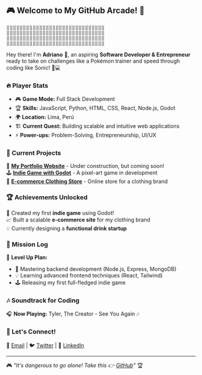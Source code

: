 ## 🎮 Welcome to My GitHub Arcade! 🚀

```
⣿⣿⣿⣿⣿⣿⣿⣿⣿⣿⣿⣿⣿⣿⣿⣿⣿⣿⣿⣿⣿⣿⣿⣿⣿⣿⣿⣿⣿⣿
⣿⣿⣿⣿⣿⣿⣿⣿⣿⣿⣿⣿⣿⣿⣿⣿⣿⣿⣿⣿⣿⣿⣿⣿⣿⣿⣿⣿⣿⣿
⣿⣿⣿⣿⣿⣿⣿⣿⣿⣿⣿⣿⣿⣿⣿⣿⣿⣿⣿⣿⣿⣿⣿⣿⣿⣿⣿⣿⣿⣿
⣿⣿⣿⣿⣿⣿⣿⣿⣿⣿⣿⣿⣿⣿⣿⣿⣿⣿⣿⣿⣿⣿⣿⣿⣿⣿⣿⣿⣿⣿
```  

Hey there! I'm **Adriano** 👾, an aspiring **Software Developer & Entrepreneur** ready to take on challenges like a Pokémon trainer and speed through coding like Sonic! 🚀💻

### 🔥 Player Stats

- 🎮 **Game Mode:** Full Stack Development
- 🏆 **Skills:** JavaScript, Python, HTML, CSS, React, Node.js, Godot
- 🌍 **Location:** Lima, Perú
- 🏗 **Current Quest:** Building scalable and intuitive web applications
- ⚡ **Power-ups:** Problem-Solving, Entrepreneurship, UI/UX

### 🎯 Current Projects

🚧 **[My Portfolio Website](https://github.com/yourusername/portfolio)** - Under construction, but coming soon!  
🕹 **[Indie Game with Godot](https://github.com/yourusername/game-project)** - A pixel-art game in development  
🛒 **[E-commerce Clothing Store](https://github.com/yourusername/store)** - Online store for a clothing brand  

### 🏆 Achievements Unlocked

🏅 Created my first **indie game** using Godot!  
📈 Built a scalable **e-commerce site** for my clothing brand  
💡 Currently designing a **functional drink startup**  

### 📜 Mission Log

📌 **Level Up Plan:**
- 🚀 Mastering backend development (Node.js, Express, MongoDB)
- 💡 Learning advanced frontend techniques (React, Tailwind)
- 🕹 Releasing my first full-fledged indie game

### 🎶 Soundtrack for Coding

🎧 **Now Playing:** Tyler, The Creator - See You Again 🎶

### 🌟 Let's Connect!

💌 [Email](mailto:your@email.com) | 🐦 [Twitter](https://twitter.com/yourusername) | 👔 [LinkedIn](https://linkedin.com/in/yourusername)

---

🎮 _"It's dangerous to go alone! Take this 👉 [GitHub](https://github.com/yourusername)"_ 🏆
